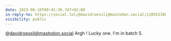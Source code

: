 ```yaml
---
date: 2023-06-16T09:41:36.747+02:00
in-reply-to: https://social.lol/@davidroessli@mastodon.social/110552388462791010
visibility: public
---
```

@davidroessli@mastodon.social Argh ! Lucky one. I'm in batch 5.
